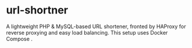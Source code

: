 # url-shortner
A lightweight PHP &amp; MySQL-based URL shortener, fronted by HAProxy for reverse proxying and easy load balancing. This setup uses Docker Compose .
